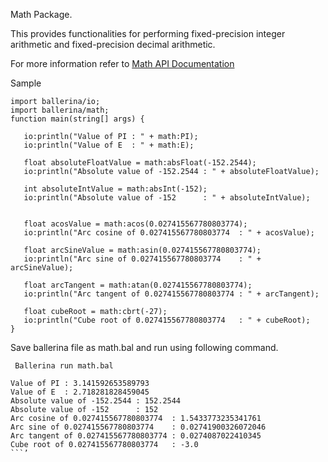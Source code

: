 Math Package.

This provides functionalities for performing fixed-precision integer arithmetic and fixed-precision decimal arithmetic. 

For more information refer to [Math API Documentation](https://ballerina.io/learn/api-docs/math.html)

Sample

```
import ballerina/io;
import ballerina/math;
function main(string[] args) {

   io:println("Value of PI : " + math:PI);
   io:println("Value of E  : " + math:E);

   float absoluteFloatValue = math:absFloat(-152.2544);
   io:println("Absolute value of -152.2544 : " + absoluteFloatValue);

   int absoluteIntValue = math:absInt(-152);
   io:println("Absolute value of -152      : " + absoluteIntValue);


   float acosValue = math:acos(0.027415567780803774);
   io:println("Arc cosine of 0.027415567780803774  : " + acosValue);

   float arcSineValue = math:asin(0.027415567780803774);
   io:println("Arc sine of 0.027415567780803774    : " + arcSineValue);

   float arcTangent = math:atan(0.027415567780803774);
   io:println("Arc tangent of 0.027415567780803774 : " + arcTangent);

   float cubeRoot = math:cbrt(-27);
   io:println("Cube root of 0.027415567780803774   : " + cubeRoot);
}
```
Save ballerina file as math.bal and run using following command.

``` Ballerina run math.bal```
```
Value of PI : 3.141592653589793
Value of E  : 2.718281828459045
Absolute value of -152.2544 : 152.2544
Absolute value of -152      : 152
Arc cosine of 0.027415567780803774  : 1.5433773235341761
Arc sine of 0.027415567780803774    : 0.02741900326072046
Arc tangent of 0.027415567780803774 : 0.0274087022410345
Cube root of 0.027415567780803774   : -3.0
```’
